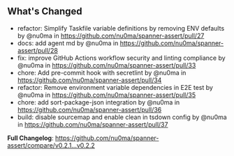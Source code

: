 ## What's Changed
* refactor: Simplify Taskfile variable definitions by removing ENV defaults by @nu0ma in https://github.com/nu0ma/spanner-assert/pull/27
* docs: add agent md by @nu0ma in https://github.com/nu0ma/spanner-assert/pull/28
* fix: improve GitHub Actions workflow security and linting compliance by @nu0ma in https://github.com/nu0ma/spanner-assert/pull/33
* chore: Add pre-commit hook with secretlint by @nu0ma in https://github.com/nu0ma/spanner-assert/pull/34
* refactor: Remove environment variable dependencies in E2E test by @nu0ma in https://github.com/nu0ma/spanner-assert/pull/35
* chore: add sort-package-json integration by @nu0ma in https://github.com/nu0ma/spanner-assert/pull/36
* build: disable sourcemap and enable clean in tsdown config by @nu0ma in https://github.com/nu0ma/spanner-assert/pull/37


**Full Changelog**: https://github.com/nu0ma/spanner-assert/compare/v0.2.1...v0.2.2
